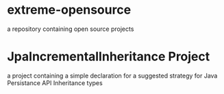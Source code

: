 # extreme-opensource
a repository containing open source projects
# JpaIncrementalInheritance Project
a project containing a simple declaration for a suggested strategy for Java Persistance API Inheritance types
